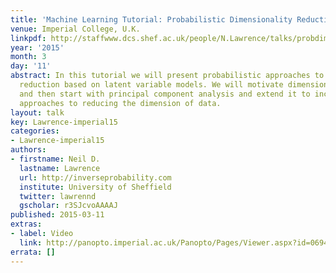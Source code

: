 ```yaml
---
title: 'Machine Learning Tutorial: Probabilistic Dimensionality Reduction'
venue: Imperial College, U.K.
linkpdf: http://staffwww.dcs.shef.ac.uk/people/N.Lawrence/talks/probdim_imperial15.pdf
year: '2015'
month: 3
day: '11'
abstract: In this tutorial we will present probabilistic approaches to dimensionality
  reduction based on latent variable models. We will motivate dimensionality reduction
  and then start with principal component analysis and extend it to include non linear
  approaches to reducing the dimension of data.
layout: talk
key: Lawrence-imperial15
categories:
- Lawrence-imperial15
authors:
- firstname: Neil D.
  lastname: Lawrence
  url: http://inverseprobability.com
  institute: University of Sheffield
  twitter: lawrennd
  gscholar: r3SJcvoAAAAJ
published: 2015-03-11
extras:
- label: Video
  link: http://panopto.imperial.ac.uk/Panopto/Pages/Viewer.aspx?id=06941fe2-13be-45f5-9f57-52bfffed0960
errata: []
---
```

